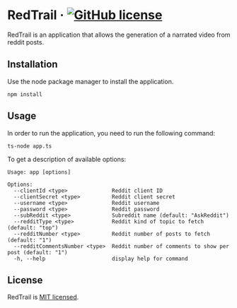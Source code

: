 # RedTrail &middot; [![GitHub license](https://img.shields.io/badge/license-MIT-blue.svg)](https://github.com/LendritIbrahimi/RedTrail/blob/main/LICENSE)

RedTrail is an application that allows the generation of a narrated video from reddit posts.

## Installation

Use the node package manager to install the application.

```
npm install
```

## Usage

In order to run the application, you need to run the following command:

```
ts-node app.ts
```

To get a description of available options:

```
Usage: app [options]

Options:
  --clientId <type>              Reddit client ID
  --clientSecret <type>          Reddit client secret
  --username <type>              Reddit username
  --password <type>              Reddit password
  --subReddit <type>             Subreddit name (default: "AskReddit")
  --redditType <type>            Reddit kind of topic to fetch (default: "top")
  --redditNumber <type>          Reddit number of posts to fetch (default: "1")
  --redditCommentsNumber <type>  Reddit number of comments to show per post (default: "1")
  -h, --help                     display help for command
```

## License
RedTrail is [MIT licensed](./LICENSE).

